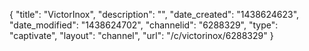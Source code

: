 {
    "title": "VictorInox",
    "description": "",
    "date_created": "1438624623",
    "date_modified": "1438624702",
    "channelid": "6288329",
    "type": "captivate",
    "layout": "channel",
    "url": "\/c\/victorinox\/6288329"
}